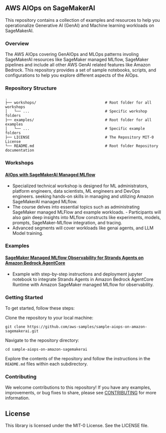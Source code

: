 ## AWS AIOps on SageMakerAI 

This repository contains a collection of examples and resources to help you operationalize Generative AI (GenAI) and Machine learning workloads on SageMakerAI.

### Overview
The AWS AIOps covering GenAIOps and MLOps patterns involing SageMakerAI resources like SageMaker managed MLflow, SageMaker pipelines and include all other AWS GenAI related features like Amazon Bedrock. This repository provides a set of sample notebooks, scripts, and configurations to help you explore different aspects of the AIOps.

### Repository Structure
```
.
├── workshops/                               # Root folder for all workshops
│   └── ...                                  # Specific workshop folders
├── examples/                                # Root folder for all examples
│   └── ...                                  # Specific example folders
├── LICENSE                                  # The Repository MIT-0 License
└── README.md                                # Root folder Repository documentation
```

### Workshops
#### [AIOps with SageMakerAI Managed MLflow](./workshops/aiops-with-sagemaker-mlflow/)
- Specialized technical workshop is designed for ML administrators, platform engineers, data scientists, ML engineers and DevOps engineers. seeking hands-on skills in managing and utilizing Amazon SageMakerAI managed MLflow. 
- The course delves into essential topics such as administrating SageMaker managed MLFlow and example workloads. - Participants will also gain deep insights into MLflow constructs like experiments, models, prompts, SageMaker-MLflow integration, and tracing. 
- Advanced segments will cover workloads like genai agents, and LLM Model training.

### Examples
#### [SageMaker Managed MLflow Observability for Strands Agents on Amazon Bedrock AgentCore](./examples/sagemaker-mlflow-agentcore-runtime/)
-  Example with step-by-step instructions and deployment jupyter notebook to integrate Strands Agents in Amazon Bedrock AgentCore Runtime with Amazon SageMaker managed MLflow for observability. 

### Getting Started
To get started, follow these steps:

Clone the repository to your local machine:

```
git clone https://github.com/aws-samples/sample-aiops-on-amazon-sagemakerai.git
```
    
Navigate to the repository directory:

```
cd sample-aiops-on-amazon-sagemakerai
```

    
Explore the contents of the repository and follow the instructions in the `README.md` files within each subdirectory.

### Contributing

We welcome contributions to this repository! If you have any examples, improvements, or bug fixes to share, please see [CONTRIBUTING](CONTRIBUTING.md#security-issue-notifications) for more information.

## License

This library is licensed under the MIT-0 License. See the LICENSE file.
